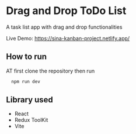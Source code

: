 # Drag and Drop ToDo List

A task list app with drag and drop functionalities

Live Demo: https://sina-kanban-project.netlify.app/


## How to run

AT first clone the repository then run 

```bash
  npm run dev
```


## Library used

- React
- Redux ToolKit
- Vite

